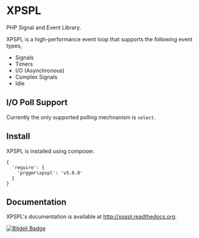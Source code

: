 # XPSPL

PHP Signal and Event Library.

XPSPL is a high-performance event loop that supports the following event types,

* Signals
* Timers
* I/O (Asynchronous)
* Complex Signals
* Idle

## I/O Poll Support

Currently the only supported polling mechnanism is `select`.

## Install

XPSPL is installed using composer.

```
{
  'require': {
    'prggmr\xpspl': 'v5.0.0'
  }
}
```

## Documentation

XPSPL's documentation is available at http://xpspl.readthedocs.org.

[![Bitdeli Badge](https://d2weczhvl823v0.cloudfront.net/prggmr/xpspl/trend.png)](https://bitdeli.com/free "Bitdeli Badge")

